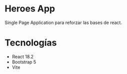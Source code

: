 # Heroes App

Single Page Application para reforzar las bases de react.

# Tecnologías

- React 18.2
- Bootstrap 5
- Vite
